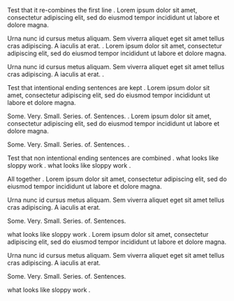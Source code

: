 Test that it re-combines the first line
.
Lorem ipsum dolor sit amet, consectetur adipiscing elit, sed do eiusmod tempor incididunt
ut labore et dolore magna.

Urna nunc id cursus metus aliquam. Sem viverra aliquet eget sit amet tellus cras adipiscing. A iaculis at erat.
.
Lorem ipsum dolor sit amet,
consectetur adipiscing elit, sed do eiusmod tempor incididunt ut labore et dolore magna.

Urna nunc id cursus metus aliquam.
Sem viverra aliquet eget sit amet tellus cras adipiscing. A iaculis at erat.
.

Test that intentional ending sentences are kept
.
Lorem ipsum dolor sit amet,
consectetur adipiscing elit,
sed do eiusmod tempor incididunt
ut labore et dolore magna.

Some.
Very.
Small.
Series.
of.
Sentences.
.
Lorem ipsum dolor sit amet,
consectetur adipiscing elit,
sed do eiusmod tempor incididunt ut labore et dolore magna.

Some.
Very.
Small.
Series.
of.
Sentences.
.

Test that non intentional ending sentences are combined
.
what
looks
like
sloppy
work
.
what looks like sloppy work
.

All together
.
Lorem ipsum dolor sit amet, consectetur adipiscing elit, sed do eiusmod tempor incididunt
ut labore et dolore magna.

Urna nunc id cursus metus aliquam. Sem viverra aliquet eget sit amet tellus cras adipiscing. A iaculis at erat.


Some.
Very.
Small.
Series.
of.
Sentences.

what
looks
like
sloppy
work
.
Lorem ipsum dolor sit amet,
consectetur adipiscing elit, sed do eiusmod tempor incididunt ut labore et dolore magna.

Urna nunc id cursus metus aliquam.
Sem viverra aliquet eget sit amet tellus cras adipiscing. A iaculis at erat.

Some.
Very.
Small.
Series.
of.
Sentences.

what looks like sloppy work
.
